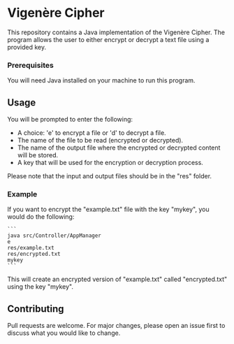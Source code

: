 # Vigenère Cipher

This repository contains a Java implementation of the Vigenère Cipher. The program allows the user to either encrypt or decrypt a text file using a provided key.

### Prerequisites

You will need Java installed on your machine to run this program.

## Usage

You will be prompted to enter the following:

- A choice: 'e' to encrypt a file or 'd' to decrypt a file.
- The name of the file to be read (encrypted or decrypted).
- The name of the output file where the encrypted or decrypted content will be stored.
- A key that will be used for the encryption or decryption process.

Please note that the input and output files should be in the "res" folder.

### Example

If you want to encrypt the "example.txt" file with the key "mykey", you would do the following:

    ```
    java src/Controller/AppManager
    e
    res/example.txt
    res/encrypted.txt
    mykey
    ```

This will create an encrypted version of "example.txt" called "encrypted.txt" using the key "mykey".

## Contributing

Pull requests are welcome. For major changes, please open an issue first to discuss what you would like to change.
